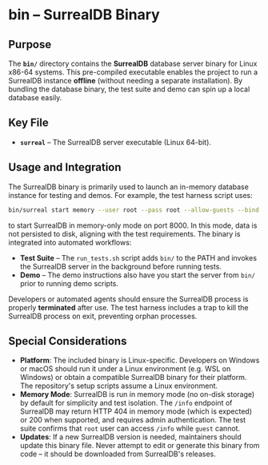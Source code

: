 # bin – SurrealDB Binary

## Purpose

The **`bin/`** directory contains the **SurrealDB** database server binary for Linux x86-64 systems. This pre-compiled executable enables the project to run a SurrealDB instance **offline** (without needing a separate installation). By bundling the database binary, the test suite and demo can spin up a local database easily.

## Key File

* **`surreal`** – The SurrealDB server executable (Linux 64-bit).

## Usage and Integration

The SurrealDB binary is primarily used to launch an in-memory database instance for testing and demos. For example, the test harness script uses:

```bash
bin/surreal start memory --user root --pass root --allow-guests --bind 127.0.0.1:8000 &
```

to start SurrealDB in memory-only mode on port 8000. In this mode, data is not persisted to disk, aligning with the test requirements. The binary is integrated into automated workflows:

* **Test Suite** – The `run_tests.sh` script adds `bin/` to the PATH and invokes the SurrealDB server in the background before running tests.
* **Demo** – The demo instructions also have you start the server from `bin/` prior to running demo scripts.

Developers or automated agents should ensure the SurrealDB process is properly **terminated** after use. The test harness includes a trap to kill the SurrealDB process on exit, preventing orphan processes.

## Special Considerations

* **Platform**: The included binary is Linux-specific. Developers on Windows or macOS should run it under a Linux environment (e.g. WSL on Windows) or obtain a compatible SurrealDB binary for their platform. The repository's setup scripts assume a Linux environment.
* **Memory Mode**: SurrealDB is run in memory mode (no on-disk storage) by default for simplicity and test isolation. The `/info` endpoint of SurrealDB may return HTTP 404 in memory mode (which is expected) or 200 when supported, and requires admin authentication. The test suite confirms that `root` user can access `/info` while `guest` cannot.
* **Updates**: If a new SurrealDB version is needed, maintainers should update this binary file. Never attempt to edit or generate this binary from code – it should be downloaded from SurrealDB's releases. 